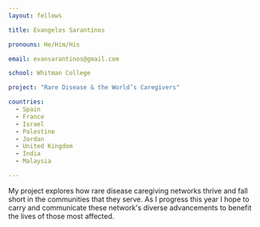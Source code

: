 ```yaml
---
layout: fellows

title: Evangelos Sarantinos

pronouns: He/Him/His

email: evansarantinos@gmail.com

school: Whitman College

project: "Rare Disease & the World’s Caregivers"

countries:
  - Spain
  - France
  - Israel
  - Palestine
  - Jordan
  - United Kingdom
  - India
  - Malaysia

---
```


My project explores how rare disease caregiving networks thrive and fall short in the communities that they serve. As I progress this year I hope to carry and communicate these network's diverse advancements to benefit the lives of those most affected.
